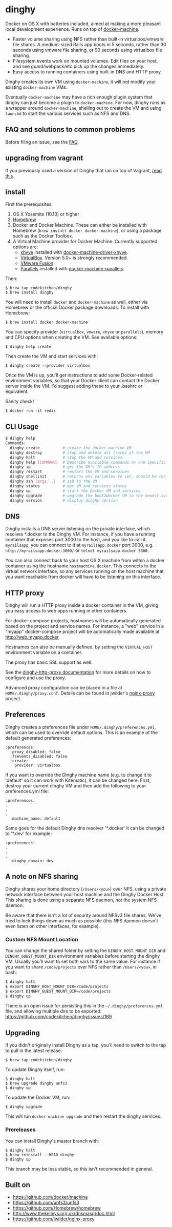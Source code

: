 # dinghy

Docker on OS X with batteries included, aimed at making a more pleasant local development experience.
Runs on top of [docker-machine](https://github.com/docker/machine).

  * Faster volume sharing using NFS rather than built-in virtualbox/vmware file shares. A medium-sized Rails app boots in 5 seconds, rather than 30 seconds using vmware file sharing, or 90 seconds using virtualbox file sharing.
  * Filesystem events work on mounted volumes. Edit files on your host, and see guard/webpack/etc pick up the changes immediately.
  * Easy access to running containers using built-in DNS and HTTP proxy.

Dinghy creates its own VM using `docker-machine`, it will not modify your existing `docker-machine` VMs.

Eventually `docker-machine` may have a rich enough plugin system that dinghy can
just become a plugin to `docker-machine`. For now, dinghy runs as a wrapper
around `docker-machine`, shelling out to create the VM and using `launchd` to
start the various services such as NFS and DNS.

## FAQ and solutions to common problems

Before filing an issue, see the [FAQ](FAQ.md).

## upgrading from vagrant

If you previously used a version of Dinghy that ran on top of Vagrant, [read this](UPGRADE_FROM_VAGRANT.md).

## install

First the prerequisites:

1. OS X Yosemite (10.10) or higher
1. [Homebrew](https://github.com/Homebrew/homebrew)
1. Docker and Docker Machine. These can either be installed with Homebrew (`brew install docker docker-machine`), or using a package such as the Docker Toolbox.
1. A Virtual Machine provider for Docker Machine. Currently supported options are:
    * [xhyve](http://www.xhyve.org/) installed with [docker-machine-driver-xhyve](https://github.com/zchee/docker-machine-driver-xhyve#install).
    * [VirtualBox](https://www.virtualbox.org). Version 5.0+ is strongly recommended.
    * [VMware Fusion](http://www.vmware.com/products/fusion).
    * [Parallels](https://www.parallels.com/products/desktop/) installed with [docker-machine-parallels](https://github.com/Parallels/docker-machine-parallels).

Then:

    $ brew tap codekitchen/dinghy
    $ brew install dinghy

You will need to install `docker` and `docker-machine` as well, either via Homebrew or the official Docker package downloads. To install with Homebrew:

    $ brew install docker docker-machine

You can specify provider (`virtualbox`, `vmware`, `xhyve` or `parallels`), memory and CPU options when creating the VM. See available options:

    $ dinghy help create

Then create the VM and start services with:

    $ dinghy create --provider virtualbox

Once the VM is up, you'll get instructions to add some Docker-related
environment variables, so that your Docker client can contact the Docker
server inside the VM. I'd suggest adding these to your .bashrc or
equivalent.

Sanity check!

    $ docker run -it redis

## CLI Usage

```bash
$ dinghy help
Commands:
  dinghy create          # create the docker-machine VM
  dinghy destroy         # stop and delete all traces of the VM
  dinghy halt            # stop the VM and services
  dinghy help [COMMAND]  # Describe available commands or one specific command
  dinghy ip              # get the VM's IP address
  dinghy restart         # restart the VM and services
  dinghy shellinit       # returns env variables to set, should be run like $(dinghy shellinit)
  dinghy ssh [args...]   # ssh to the VM
  dinghy status          # get VM and services status
  dinghy up              # start the Docker VM and services
  dinghy upgrade         # upgrade the boot2docker VM to the newest available
  dinghy version         # display dinghy version
```

## DNS

Dinghy installs a DNS server listening on the private interface, which
resolves \*.docker to the Dinghy VM. For instance, if you have a running
container that exposes port 3000 to the host, and you like to call it
`myrailsapp`, you can connect to it at `myrailsapp.docker` port 3000, e.g.
`http://myrailsapp.docker:3000/` or `telnet myrailsapp.docker 3000`.

You can also connect back to your host OS X machine from within a docker
container using the hostname `hostmachine.docker`. This connects to the virtual
network interface, so any services running on the host machine that you want
reachable from docker will have to be listening on this interface.

## HTTP proxy

Dinghy will run a HTTP proxy inside a docker container in the VM, giving you
easy access to web apps running in other containers.

For docker-compose projects, hostnames will be automatically generated based on
the project and service names. For instance, a "web" service in a "myapp"
docker-compose project will be automatically made available at
http://web.myapp.docker

Hostnames can also be manually defined, by setting the `VIRTUAL_HOST`
environment variable on a container.

The proxy has basic SSL support as well.

See the [dinghy-http-proxy documentation](https://github.com/codekitchen/dinghy-http-proxy#dinghy-http-proxy)
for more details on how to configure and use the proxy. 

Advanced proxy configuration can be placed in a file at ```HOME/.dinghy/proxy.conf```. Details can be found in jwilder's [nginx-proxy](https://github.com/jwilder/nginx-proxy#custom-nginx-configuration) project.



## Preferences

Dinghy creates a preferences file under ```HOME/.dinghy/preferences.yml```, which can be used to override default options. This is an example of the default generated preferences:

```
:preferences:
  :proxy_disabled: false
  :fsevents_disabled: false
  :create:
    provider: virtualbox
```

If you want to override the Dinghy machine name (e.g. to change it to 'default' so it can work with Kitematic), it can be changed here. First, destroy your current dinghy VM and then add the following to your preferences.yml file:

```
:preferences:
.
.
.
  :machine_name: default
```

Same goes for the default Dinghy dns resolver '\*.docker' it can be changed to '\*.dev' for example:

```
:preferences:
.
.
.
  :dinghy_domain: dev
```

## A note on NFS sharing

Dinghy shares your home directory (`/Users/<you>`) over NFS, using a
private network interface between your host machine and the Dinghy
Docker Host. This sharing is done using a separate NFS daemon, not the
system NFS daemon.

Be aware that there isn't a lot of security around NFSv3 file shares.
We've tried to lock things down as much as possible (this NFS daemon
doesn't even listen on other interfaces, for example).

### Custom NFS Mount Location

You can change the shared folder by setting the `DINGHY_HOST_MOUNT_DIR` and `DINGHY_GUEST_MOUNT_DIR` environment variables before starting the dinghy VM. Usually you'll want to set both vars to the same value. For instance if you want to share `/code/projects` over NFS rather than `/Users/<you>`, in bash:

```bash
$ dinghy halt
$ export DINGHY_HOST_MOUNT_DIR=/code/projects
$ export DINGHY_GUEST_MOUNT_DIR=/code/projects
$ dinghy up
```

There is an open issue for persisting this in the `~/.dinghy/preferences.yml` file, and allowing multiple dirs to be exported: https://github.com/codekitchen/dinghy/issues/169

## Upgrading

If you didn't originally install Dinghy as a tap, you'll need to switch to the
tap to pull in the latest release:

    $ brew tap codekitchen/dinghy

To update Dinghy itself, run:

    $ dinghy halt
    $ brew upgrade dinghy unfs3
    $ dinghy up

To update the Docker VM, run:

    $ dinghy upgrade

This will run `docker-machine upgrade` and then restart the dinghy services.

### Prereleases

You can install Dinghy's master branch with:

    $ dinghy halt
    $ brew reinstall --HEAD dinghy
    $ dinghy up

This branch may be less stable, so this isn't recommended in general.

## Built on

 - https://github.com/docker/machine
 - https://github.com/unfs3/unfs3
 - https://github.com/Homebrew/homebrew
 - http://www.thekelleys.org.uk/dnsmasq/doc.html
 - https://github.com/jwilder/nginx-proxy

